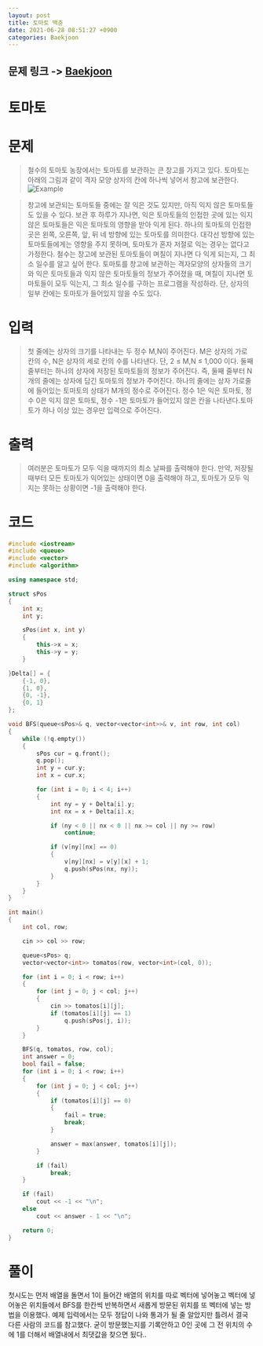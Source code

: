 ```yaml
---
layout: post
title: 토마토 백준
date: 2021-06-28 08:51:27 +0900
categories: Baekjoon
---
```


## 문제 링크 -> [Baekjoon](https://www.acmicpc.net/problem/7576)
# 토마토

# 문제
> 철수의 토마토 농장에서는 토마토를 보관하는 큰 창고를 가지고 있다. 토마토는 아래의 그림과 같이 격자 모양 상자의 칸에 하나씩 넣어서 창고에 보관한다.
![Example](https://upload.acmicpc.net/de29c64f-dee7-4fe0-afa9-afd6fc4aad3a/-/preview/) 

> 창고에 보관되는 토마토들 중에는 잘 익은 것도 있지만, 아직 익지 않은 토마토들도 있을 수 있다. 보관 후 하루가 지나면, 익은 토마토들의 인접한 곳에 있는 익지 않은 토마토들은 익은 토마토의 영향을 받아 익게 된다. 하나의 토마토의 인접한 곳은 왼쪽, 오른쪽, 앞, 뒤 네 방향에 있는 토마토를 의미한다. 대각선 방향에 있는 토마토들에게는 영향을 주지 못하며, 토마토가 혼자 저절로 익는 경우는 없다고 가정한다. 철수는 창고에 보관된 토마토들이 며칠이 지나면 다 익게 되는지, 그 최소 일수를 알고 싶어 한다. 토마토를 창고에 보관하는 격자모양의 상자들의 크기와 익은 토마토들과 익지 않은 토마토들의 정보가 주어졌을 때, 며칠이 지나면 토마토들이 모두 익는지, 그 최소 일수를 구하는 프로그램을 작성하라. 단, 상자의 일부 칸에는 토마토가 들어있지 않을 수도 있다.

# 입력
> 첫 줄에는 상자의 크기를 나타내는 두 정수 M,N이 주어진다. M은 상자의 가로 칸의 수, N은 상자의 세로 칸의 수를 나타낸다. 단, 2 ≤ M,N ≤ 1,000 이다. 둘째 줄부터는 하나의 상자에 저장된 토마토들의 정보가 주어진다. 즉, 둘째 줄부터 N개의 줄에는 상자에 담긴 토마토의 정보가 주어진다. 하나의 줄에는 상자 가로줄에 들어있는 토마토의 상태가 M개의 정수로 주어진다. 정수 1은 익은 토마토, 정수 0은 익지 않은 토마토, 정수 -1은 토마토가 들어있지 않은 칸을 나타낸다.토마토가 하나 이상 있는 경우만 입력으로 주어진다.

# 출력
> 여러분은 토마토가 모두 익을 때까지의 최소 날짜를 출력해야 한다. 만약, 저장될 때부터 모든 토마토가 익어있는 상태이면 0을 출력해야 하고, 토마토가 모두 익지는 못하는 상황이면 -1을 출력해야 한다.

# 코드
```c++
#include <iostream>
#include <queue>
#include <vector>
#include <algorithm>

using namespace std;

struct sPos
{
	int x;
	int y;

	sPos(int x, int y)
	{
		this->x = x;
		this->y = y;
	}

}Delta[] = {
	{-1, 0},
	{1, 0},
	{0, -1},
	{0, 1}
};

void BFS(queue<sPos>& q, vector<vector<int>>& v, int row, int col)
{
	while (!q.empty())
	{
		sPos cur = q.front();
		q.pop();
		int y = cur.y;
		int x = cur.x;

		for (int i = 0; i < 4; i++)
		{
			int ny = y + Delta[i].y;
			int nx = x + Delta[i].x;

			if (ny < 0 || nx < 0 || nx >= col || ny >= row)
				continue;

			if (v[ny][nx] == 0)
			{
				v[ny][nx] = v[y][x] + 1;
				q.push(sPos(nx, ny));
			}
		}
	}
}

int main()
{
	int col, row;

	cin >> col >> row;

	queue<sPos> q;
	vector<vector<int>> tomatos(row, vector<int>(col, 0));

	for (int i = 0; i < row; i++)
	{
		for (int j = 0; j < col; j++)
		{
			cin >> tomatos[i][j];
			if (tomatos[i][j] == 1)
				q.push(sPos(j, i));
		}
	}

	BFS(q, tomatos, row, col);
	int answer = 0;
	bool fail = false;
	for (int i = 0; i < row; i++)
	{
		for (int j = 0; j < col; j++)
		{
			if (tomatos[i][j] == 0)
			{
				fail = true;
				break;
			}

			answer = max(answer, tomatos[i][j]);
		}

		if (fail)
			break;
	}

	if (fail)
		cout << -1 << "\n";
	else
		cout << answer - 1 << "\n";

	return 0;
}
```

# 풀이
첫시도는 먼저 배열을 돌면서 1이 들어간 배열의 위치를 따로 벡터에 넣어놓고 벡터에 넣어놓은 위치들에서 BFS를 한칸씩 반복하면서 새롭게 방문된 위치를 또 벡터에 넣는 방법을 이용했다. 예제 입력에서는 모두 정답이 나와 통과가 될 줄 알았지만 틀려서 결국 다른 사람의 코드를 참고했다. 굳이 방문했는지를 기록안하고 0인 곳에 그 전 위치의 수에 1를 더해서 배열내에서 최댓값을 찾으면 됬다..